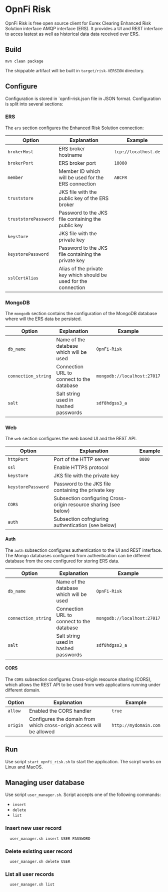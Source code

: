 # OpnFi Risk

OpnFi Risk is free open source client for Eurex Clearing Enhanced Risk Solution interface AMQP interface (ERS). It provides a UI and REST interface to acces lastest as well as historical data data received over ERS.

## Build
    mvn clean package
    
The shippable artifact will be built in `target/risk-VERSION` directory.

## Configure

Configuration is stored in `opnfi-risk.json file in JSON format. Configuration is split into several sections:

### ERS

The `ers` section configures the Enhanced Risk Solution connection:

| Option | Explanation | Example |
|--------|-------------|---------|
| `brokerHost` | ERS broker hostname | `tcp://localhost.de` |
| `brokerPort` | ERS broker port | `18080` |
| `member` | Member ID which will be used for the ERS connection | `ABCFR` |
| `truststore` | JKS file with the public key of the ERS broker |  |
| `truststorePassword` | Password to the JKS file containing the public key |  |
| `keystore` | JKS file with the private key |  |
| `keystorePassword` | Password to the JKS file containing the private key |  |
| `sslCertAlias` | Alias of the private key which should be used for the connection |  |

### MongoDB

The `mongodb` section contains the configuration of the MongoDB database where will the ERS data be persisted. 

| Option | Explanation | Example |
|--------|-------------|---------|
| `db_name` | Name of the database which will be used | `OpnFi-Risk` |
| `connection_string` | Connection URL to connect to the database | `mongodb://localhost:27017` |
| `salt` | Salt string used in hashed passwords | `sdf8hdgss3_a` |

### Web

The `web` section configures the web based UI and the REST API.

| Option | Explanation | Example |
|--------|-------------|---------|
| `httpPort` | Port of the HTTP server | `8080` |
| `ssl` | Enable HTTPS protocol |  |
| `keystore` | JKS file with the private key |  |
| `keystorePassword` | Password to the JKS file containing the private key |  |
| `CORS` | Subsection configuring Cross-origin resource sharing (see below) |  |
| `auth` | Subsection cofngiuring authentication (see below) |  |

#### Auth

The `auth` subsection configures authentication to the UI and REST interface. The Mongo databases configured from authentication can be different database from the one configured for storing ERS data.

| Option | Explanation | Example |
|--------|-------------|---------|
| `db_name` | Name of the database which will be used | `OpnFi-Risk` |
| `connection_string` | Connection URL to connect to the database | `mongodb://localhost:27017` |
| `salt` | Salt string used in hashed passwords | `sdf8hdgss3_a` |

#### CORS

The `CORS` subsection configures Cross-origin resource sharing (CORS), which allows the REST API to be used from web applications running under different domain. 

| Option | Explanation | Example |
|--------|-------------|---------|
| `allow` | Enabled the CORS handler | `true` |
| `origin` | Configures the domain from which cross-origin access will be allowed | `http://mydomain.com` |

## Run

Use script `start_opnfi_risk.sh` to start the application. The scirpt works on Linux and MacOS. 

## Managing user database

Use script `user_manager.sh`. Script accepts one of the following commands:
  - `insert`
  - `delete`
  - `list`

### Insert new user record
      user_manager.sh insert USER PASSWORD
      
### Delete existing user record      
      user_manager.sh delete USER
      
### List all user records      
      user_manager.sh list
